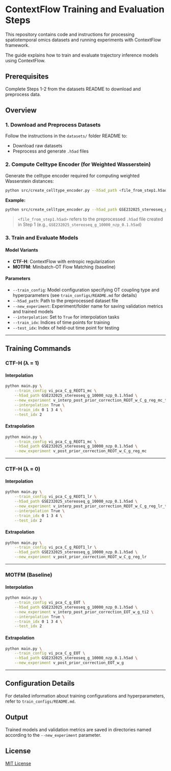 # ContextFlow Training and Evaluation Steps

This repository contains code and instructions for processing spatiotemporal omics datasets and running experiments with ContextFlow framework.

The guide explains how to train and evaluate trajectory inference models using ContextFlow.

## Prerequisites

Complete Steps 1-2 from the datasets README to download and preprocess data.

## Overview

### 1. Download and Preprocess Datasets

Follow the instructions in the `datasets/` folder README to:
- Download raw datasets
- Preprocess and generate `.h5ad` files

### 2. Compute Celltype Encoder (for Weighted Wasserstein)

Generate the celltype encoder required for computing weighted Wasserstein distances:

```bash
python src/create_celltype_encoder.py --h5ad_path <file_from_step1.h5ad>
```

**Example:**
```bash
python src/create_celltype_encoder.py --h5ad_path GSE232025_stereoseq_g_10000_nzp_0.1.h5ad
```

> `<file_from_step1.h5ad>` refers to the preprocessed `.h5ad` file created in Step 1 (e.g., `GSE232025_stereoseq_g_10000_nzp_0.1.h5ad`)

### 3. Train and Evaluate Models

#### Model Variants

- **CTF-H**: ContextFlow with entropic regularization
- **MOTFM**: Minibatch-OT Flow Matching (baseline)

#### Parameters

- `--train_config`: Model configuration specifying OT coupling type and hyperparameters (see `train_configs/README.md` for details)
- `--h5ad_path`: Path to the preprocessed dataset file
- `--new_experiment`: Experiment/folder name for saving validation metrics and trained models
- `--interpolation`: Set to `True` for interpolation tasks
- `--train_idx`: Indices of time points for training
- `--test_idx`: Index of held-out time point for testing

---

## Training Commands

### CTF-H (λ = 1)

#### Interpolation
```bash
python main.py \
    --train_config vi_pca_C_g_REOT1_mc \
    --h5ad_path GSE232025_stereoseq_g_10000_nzp_0.1.h5ad \
    --new_experiment v_interp_post_prior_correction_REOT_w_C_g_reg_mc_ti2 \
    --interpolation True \
    --train_idx 0 1 3 4 \
    --test_idx 2
```

#### Extrapolation
```bash
python main.py \
    --train_config vi_pca_C_g_REOT1_mc \
    --h5ad_path GSE232025_stereoseq_g_10000_nzp_0.1.h5ad \
    --new_experiment v_post_prior_correction_REOT_w_C_g_reg_mc
```

---

### CTF-H (λ = 0)

#### Interpolation
```bash
python main.py \
    --train_config vi_pca_C_g_REOT1_lr \
    --h5ad_path GSE232025_stereoseq_g_10000_nzp_0.1.h5ad \
    --new_experiment v_interp_post_prior_correction_REOT_w_C_g_reg_lr_ti2 \
    --interpolation True \
    --train_idx 0 1 3 4 \
    --test_idx 2
```

#### Extrapolation
```bash
python main.py \
    --train_config vi_pca_C_g_REOT1_lr \
    --h5ad_path GSE232025_stereoseq_g_10000_nzp_0.1.h5ad \
    --new_experiment v_post_prior_correction_REOT_w_C_g_reg_lr
```

---

### MOTFM (Baseline)

#### Interpolation
```bash
python main.py \
    --train_config vi_pca_C_g_EOT \
    --h5ad_path GSE232025_stereoseq_g_10000_nzp_0.1.h5ad \
    --new_experiment v_interp_post_prior_correction_EOT_w_g_ti2 \
    --interpolation True \
    --train_idx 0 1 3 4 \
    --test_idx 2
```

#### Extrapolation
```bash
python main.py \
    --train_config vi_pca_C_g_EOT \
    --h5ad_path GSE232025_stereoseq_g_10000_nzp_0.1.h5ad \
    --new_experiment v_post_prior_correction_EOT_w_g
```

---

## Configuration Details

For detailed information about training configurations and hyperparameters, refer to `train_configs/README.md`.

## Output

Trained models and validation metrics are saved in directories named according to the `--new_experiment` parameter.

## License

[MIT License](LICENSE)